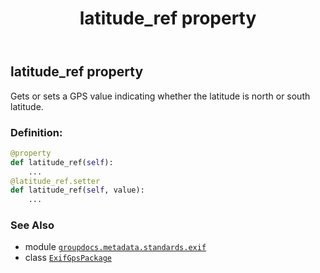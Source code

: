 ﻿---
title: latitude_ref property
second_title: GroupDocs.Metadata for Python via .NET API References
description: 
type: docs
url: /python-net/groupdocs.metadata.standards.exif/exifgpspackage/latitude_ref/
is_root: false
weight: 340
---

## latitude_ref property


Gets or sets a GPS value indicating whether the latitude is north or south latitude.
### Definition:
```python
@property
def latitude_ref(self):
    ...
@latitude_ref.setter
def latitude_ref(self, value):
    ...
```

### See Also
* module [`groupdocs.metadata.standards.exif`](../../)
* class [`ExifGpsPackage`](/metadata/python-net/groupdocs.metadata.standards.exif/exifgpspackage)
